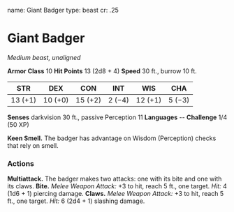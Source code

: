name: Giant Badger
type: beast
cr: .25

# Giant Badger
_Medium beast, unaligned_

**Armor Class** 10
**Hit Points** 13 (2d8 + 4)
**Speed** 30 ft., burrow 10 ft.

| STR     | DEX     | CON     | INT     | WIS     | CHA     |
|---------|---------|---------|---------|---------|---------|
| 13 (+1) | 10 (+0) | 15 (+2) | 2 (−4)  | 12 (+1) | 5 (−3)  |

**Senses** darkvision 30 ft., passive Perception 11
**Languages** --
**Challenge** 1/4 (50 XP)

**Keen Smell.** The badger has advantage on Wisdom (Perception) checks that rely on smell.

### Actions
**Multiattack.** The badger makes two attacks: one with its bite and one with its claws.
**Bite.** _Melee Weapon Attack:_ +3 to hit, reach 5 ft., one target. _Hit:_ 4 (1d6 + 1) piercing damage.
**Claws.** _Melee Weapon Attack:_ +3 to hit, reach 5 ft., one target. _Hit:_ 6 (2d4 + 1) slashing damage.
